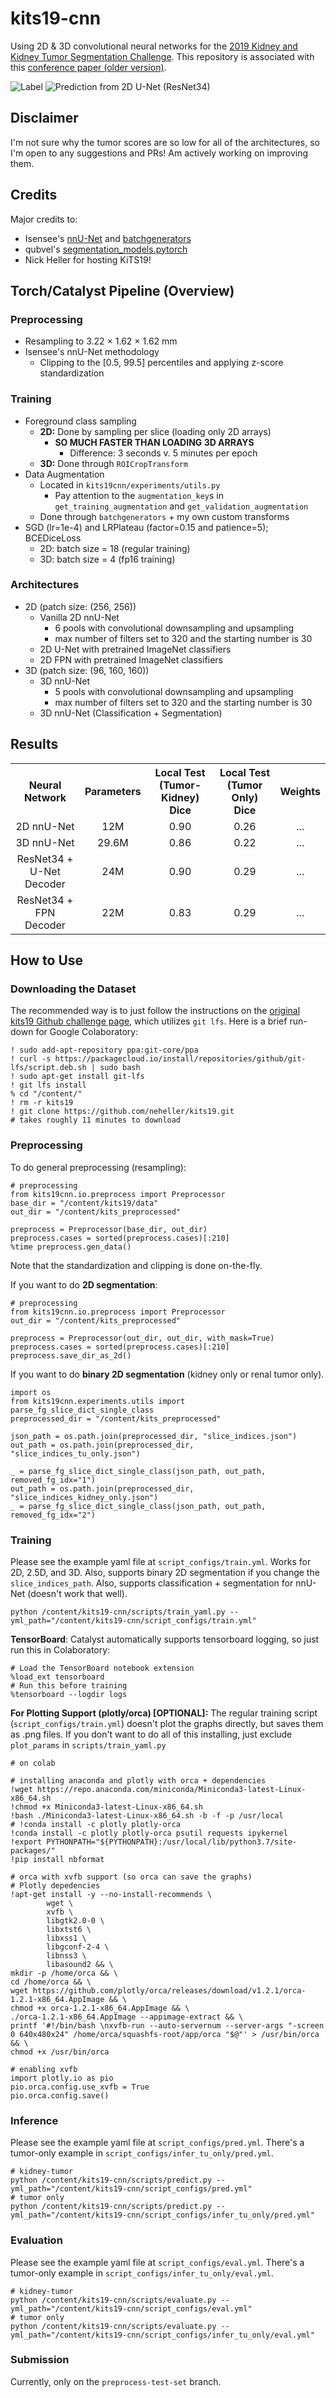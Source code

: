 # kits19-cnn
Using 2D & 3D convolutional neural networks for the [2019 Kidney and Kidney Tumor Segmentation Challenge](https://kits19.grand-challenge.org/). This repository is associated with this [conference paper (older version)](https://www.researchgate.net/publication/336247303_A_2D_U-Net_for_Automated_Kidney_and_Renal_Tumor_Segmentation).

![Label](images/label_case_00113.png)
![Prediction from 2D U-Net (ResNet34)](images/pred2d_case_00113.png)

## Disclaimer
I'm not sure why the tumor scores are so low for all of the architectures, so I'm open to any suggestions and PRs! Am actively working on improving them.

## Credits
Major credits to:
* Isensee's [nnU-Net](https://github.com/MIC-DKFZ/nnUNet) and [batchgenerators](https://github.com/MIC-DKFZ/batchgenerators)
* qubvel's [segmentation_models.pytorch](https://github.com/qubvel/segmentation_models.pytorch)
* Nick Heller for hosting KiTS19!

## Torch/Catalyst Pipeline (Overview)
### Preprocessing
* Resampling to 3.22 × 1.62 × 1.62 mm
* Isensee's nnU-Net methodology
  * Clipping to the [0.5, 99.5] percentiles and applying z-score standardization

### Training
* Foreground class sampling
  * __2D:__ Done by sampling per slice (loading only 2D arrays)
    * __SO MUCH FASTER THAN LOADING 3D ARRAYS__
      * Difference: 3 seconds v. 5 minutes per epoch
  * __3D:__ Done through `ROICropTransform`
* Data Augmentation
  * Located in `kits19cnn/experiments/utils.py`
    * Pay attention to the `augmentation_key`s in `get_training_augmentation` and `get_validation_augmentation`
  * Done through `batchgenerators` + my own custom transforms
* SGD (lr=1e-4) and LRPlateau (factor=0.15 and patience=5); BCEDiceLoss
  * 2D: batch size = 18 (regular training)
  * 3D: batch size = 4 (fp16 training)

### Architectures
* 2D (patch size: (256, 256))
  * Vanilla 2D nnU-Net
    * 6 pools with convolutional downsampling and upsampling
    * max number of filters set to 320 and the starting number is 30
  * 2D U-Net with pretrained ImageNet classifiers
  * 2D FPN with pretrained ImageNet classifiers
* 3D (patch size: (96, 160, 160))
  * 3D nnU-Net
    * 5 pools with convolutional downsampling and upsampling
    * max number of filters set to 320 and the starting number is 30
  * 3D nnU-Net (Classification + Segmentation)

## Results
<table>
  <tbody>
    <tr>
      <!-- header row -->
      <th>Neural Network</th>
      <th align="center">Parameters</th>
      <th align="center">Local Test (Tumor-Kidney) Dice</th>
      <th align="center">Local Test (Tumor Only) Dice</th>
      <th align="center">Weights</th>
    </tr>
    <!--row (person information)-->
    <tr>
      <td align="center">2D nnU-Net</td>
      <td align="center">12M</td>
      <td align="center">0.90</td>
      <td align="center">0.26</td>
      <td align="center">...</td>
    </tr>
    <tr>
      <td align="center">3D nnU-Net</td>
      <td align="center">29.6M</td>
      <td align="center">0.86</td>
      <td align="center">0.22</td>
      <td align="center">...</td>
    </tr>
    <tr>
      <td align="center">ResNet34 + U-Net Decoder</td>
      <td align="center">24M</td>
      <td align="center">0.90</td>
      <td align="center">0.29</td>
      <td align="center">...</td>
    </tr>
    <tr>
      <td align="center">ResNet34 + FPN Decoder</td>
      <td align="center">22M</td>
      <td align="center">0.83</td>
      <td align="center">0.29</td>
      <td align="center">...</td>
    </tr>
  </tbody>
</table>


## How to Use

### Downloading the Dataset
The recommended way is to just follow the instructions on the [original kits19 Github challenge page](https://github.com/neheller/kits19), which utilizes `git lfs`.
Here is a brief run-down for Google Colaboratory:
```
! sudo add-apt-repository ppa:git-core/ppa
! curl -s https://packagecloud.io/install/repositories/github/git-lfs/script.deb.sh | sudo bash
! sudo apt-get install git-lfs
! git lfs install
% cd "/content/"
! rm -r kits19
! git clone https://github.com/neheller/kits19.git
# takes roughly 11 minutes to download
```

### Preprocessing
To do general preprocessing (resampling):
```
# preprocessing
from kits19cnn.io.preprocess import Preprocessor
base_dir = "/content/kits19/data"
out_dir = "/content/kits_preprocessed"

preprocess = Preprocessor(base_dir, out_dir)
preprocess.cases = sorted(preprocess.cases)[:210]
%time preprocess.gen_data()
```
Note that the standardization and clipping is done on-the-fly.

If you want to do __2D segmentation__:
```
# preprocessing
from kits19cnn.io.preprocess import Preprocessor
out_dir = "/content/kits_preprocessed"

preprocess = Preprocessor(out_dir, out_dir, with_mask=True)
preprocess.cases = sorted(preprocess.cases)[:210]
preprocess.save_dir_as_2d()
```
If you want to do __binary 2D segmentation__ (kidney only or renal tumor only).
```
import os
from kits19cnn.experiments.utils import parse_fg_slice_dict_single_class
preprocessed_dir = "/content/kits_preprocessed"

json_path = os.path.join(preprocessed_dir, "slice_indices.json")
out_path = os.path.join(preprocessed_dir, "slice_indices_tu_only.json")

_ = parse_fg_slice_dict_single_class(json_path, out_path, removed_fg_idx="1")
out_path = os.path.join(preprocessed_dir, "slice_indices_kidney_only.json")
_ = parse_fg_slice_dict_single_class(json_path, out_path, removed_fg_idx="2")
```

### Training
Please see the example yaml file at `script_configs/train.yml`. Works for 2D, 2.5D,
and 3D. Also, supports binary 2D segmentation if you change the `slice_indices_path`.
Also, supports classification + segmentation for nnU-Net (doesn't work that well).
```
python /content/kits19-cnn/scripts/train_yaml.py --yml_path="/content/kits19-cnn/script_configs/train.yml"
```
__TensorBoard__: Catalyst automatically supports tensorboard logging, so just run this in Colaboratory:
```
# Load the TensorBoard notebook extension
%load_ext tensorboard
# Run this before training
%tensorboard --logdir logs
```
__For Plotting Support (plotly/orca) [OPTIONAL]:__
The regular training script (`script_configs/train.yml`) doesn't plot the graphs
directly, but saves them as .png files. If you don't want to do all of this installing, just exclude `plot_params` in `scripts/train_yaml.py`
```
# on colab

# installing anaconda and plotly with orca + dependencies
!wget https://repo.anaconda.com/miniconda/Miniconda3-latest-Linux-x86_64.sh
!chmod +x Miniconda3-latest-Linux-x86_64.sh
!bash ./Miniconda3-latest-Linux-x86_64.sh -b -f -p /usr/local
# !conda install -c plotly plotly-orca
!conda install -c plotly plotly-orca psutil requests ipykernel
!export PYTHONPATH="${PYTHONPATH}:/usr/local/lib/python3.7/site-packages/"
!pip install nbformat

# orca with xvfb support (so orca can save the graphs)
# Plotly depedencies
!apt-get install -y --no-install-recommends \
        wget \
        xvfb \
        libgtk2.0-0 \
        libxtst6 \
        libxss1 \
        libgconf-2-4 \
        libnss3 \
        libasound2 && \
mkdir -p /home/orca && \
cd /home/orca && \
wget https://github.com/plotly/orca/releases/download/v1.2.1/orca-1.2.1-x86_64.AppImage && \
chmod +x orca-1.2.1-x86_64.AppImage && \
./orca-1.2.1-x86_64.AppImage --appimage-extract && \
printf '#!/bin/bash \nxvfb-run --auto-servernum --server-args "-screen 0 640x480x24" /home/orca/squashfs-root/app/orca "$@"' > /usr/bin/orca && \
chmod +x /usr/bin/orca

# enabling xvfb
import plotly.io as pio
pio.orca.config.use_xvfb = True
pio.orca.config.save()
```

### Inference
Please see the example yaml file at `script_configs/pred.yml`. There's a tumor-only
example in `script_configs/infer_tu_only/pred.yml`.
```
# kidney-tumor
python /content/kits19-cnn/scripts/predict.py --yml_path="/content/kits19-cnn/script_configs/pred.yml"
# tumor only
python /content/kits19-cnn/scripts/predict.py --yml_path="/content/kits19-cnn/script_configs/infer_tu_only/pred.yml"
```

### Evaluation
Please see the example yaml file at `script_configs/eval.yml`. There's a tumor-only
example in `script_configs/infer_tu_only/eval.yml`.
```
# kidney-tumor
python /content/kits19-cnn/scripts/evaluate.py --yml_path="/content/kits19-cnn/script_configs/eval.yml"
# tumor only
python /content/kits19-cnn/scripts/evaluate.py --yml_path="/content/kits19-cnn/script_configs/infer_tu_only/eval.yml"
```

### Submission
Currently, only on the `preprocess-test-set` branch.
